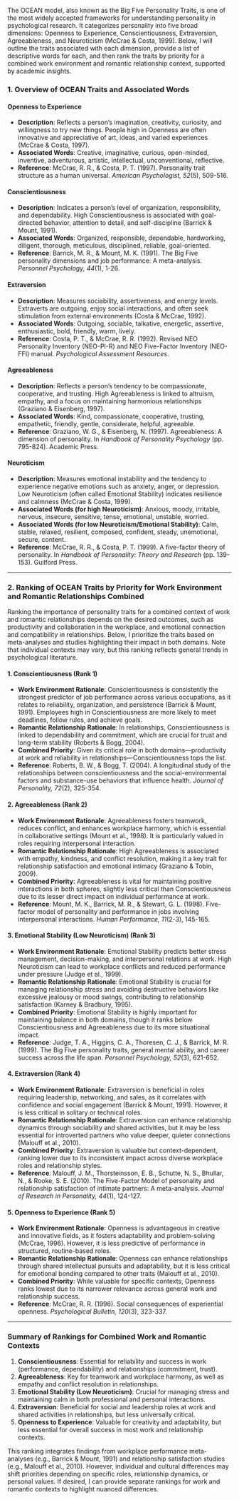 The OCEAN model, also known as the Big Five Personality Traits, is one of the most widely accepted frameworks for understanding personality in psychological research. It categorizes personality into five broad dimensions: Openness to Experience, Conscientiousness, Extraversion, Agreeableness, and Neuroticism (McCrae & Costa, 1999). Below, I will outline the traits associated with each dimension, provide a list of descriptive words for each, and then rank the traits by priority for a combined work environment and romantic relationship context, supported by academic insights.

### **1. Overview of OCEAN Traits and Associated Words**

#### **Openness to Experience**
- **Description**: Reflects a person’s imagination, creativity, curiosity, and willingness to try new things. People high in Openness are often innovative and appreciative of art, ideas, and varied experiences (McCrae & Costa, 1997).
- **Associated Words**: Creative, imaginative, curious, open-minded, inventive, adventurous, artistic, intellectual, unconventional, reflective.
- **Reference**: McCrae, R. R., & Costa, P. T. (1997). Personality trait structure as a human universal. *American Psychologist, 52*(5), 509-516.

#### **Conscientiousness**
- **Description**: Indicates a person’s level of organization, responsibility, and dependability. High Conscientiousness is associated with goal-directed behavior, attention to detail, and self-discipline (Barrick & Mount, 1991).
- **Associated Words**: Organized, responsible, dependable, hardworking, diligent, thorough, meticulous, disciplined, reliable, goal-oriented.
- **Reference**: Barrick, M. R., & Mount, M. K. (1991). The Big Five personality dimensions and job performance: A meta-analysis. *Personnel Psychology, 44*(1), 1-26.

#### **Extraversion**
- **Description**: Measures sociability, assertiveness, and energy levels. Extraverts are outgoing, enjoy social interactions, and often seek stimulation from external environments (Costa & McCrae, 1992).
- **Associated Words**: Outgoing, sociable, talkative, energetic, assertive, enthusiastic, bold, friendly, warm, lively.
- **Reference**: Costa, P. T., & McCrae, R. R. (1992). Revised NEO Personality Inventory (NEO-PI-R) and NEO Five-Factor Inventory (NEO-FFI) manual. *Psychological Assessment Resources*.

#### **Agreeableness**
- **Description**: Reflects a person’s tendency to be compassionate, cooperative, and trusting. High Agreeableness is linked to altruism, empathy, and a focus on maintaining harmonious relationships (Graziano & Eisenberg, 1997).
- **Associated Words**: Kind, compassionate, cooperative, trusting, empathetic, friendly, gentle, considerate, helpful, agreeable.
- **Reference**: Graziano, W. G., & Eisenberg, N. (1997). Agreeableness: A dimension of personality. In *Handbook of Personality Psychology* (pp. 795-824). Academic Press.

#### **Neuroticism**
- **Description**: Measures emotional instability and the tendency to experience negative emotions such as anxiety, anger, or depression. Low Neuroticism (often called Emotional Stability) indicates resilience and calmness (McCrae & Costa, 1999).
- **Associated Words (for high Neuroticism)**: Anxious, moody, irritable, nervous, insecure, sensitive, tense, emotional, unstable, worried.
- **Associated Words (for low Neuroticism/Emotional Stability)**: Calm, stable, relaxed, resilient, composed, confident, steady, unemotional, secure, content.
- **Reference**: McCrae, R. R., & Costa, P. T. (1999). A five-factor theory of personality. In *Handbook of Personality: Theory and Research* (pp. 139-153). Guilford Press.

---

### **2. Ranking of OCEAN Traits by Priority for Work Environment and Romantic Relationships Combined**

Ranking the importance of personality traits for a combined context of work and romantic relationships depends on the desired outcomes, such as productivity and collaboration in the workplace, and emotional connection and compatibility in relationships. Below, I prioritize the traits based on meta-analyses and studies highlighting their impact in both domains. Note that individual contexts may vary, but this ranking reflects general trends in psychological literature.

#### **1. Conscientiousness (Rank 1)**
- **Work Environment Rationale**: Conscientiousness is consistently the strongest predictor of job performance across various occupations, as it relates to reliability, organization, and persistence (Barrick & Mount, 1991). Employees high in Conscientiousness are more likely to meet deadlines, follow rules, and achieve goals.
- **Romantic Relationship Rationale**: In relationships, Conscientiousness is linked to dependability and commitment, which are crucial for trust and long-term stability (Roberts & Bogg, 2004).
- **Combined Priority**: Given its critical role in both domains—productivity at work and reliability in relationships—Conscientiousness tops the list.
- **Reference**: Roberts, B. W., & Bogg, T. (2004). A longitudinal study of the relationships between conscientiousness and the social-environmental factors and substance-use behaviors that influence health. *Journal of Personality, 72*(2), 325-354.

#### **2. Agreeableness (Rank 2)**
- **Work Environment Rationale**: Agreeableness fosters teamwork, reduces conflict, and enhances workplace harmony, which is essential in collaborative settings (Mount et al., 1998). It is particularly valued in roles requiring interpersonal interaction.
- **Romantic Relationship Rationale**: High Agreeableness is associated with empathy, kindness, and conflict resolution, making it a key trait for relationship satisfaction and emotional intimacy (Graziano & Tobin, 2009).
- **Combined Priority**: Agreeableness is vital for maintaining positive interactions in both spheres, slightly less critical than Conscientiousness due to its lesser direct impact on individual performance at work.
- **Reference**: Mount, M. K., Barrick, M. R., & Stewart, G. L. (1998). Five-factor model of personality and performance in jobs involving interpersonal interactions. *Human Performance, 11*(2-3), 145-165.

#### **3. Emotional Stability (Low Neuroticism) (Rank 3)**
- **Work Environment Rationale**: Emotional Stability predicts better stress management, decision-making, and interpersonal relations at work. High Neuroticism can lead to workplace conflicts and reduced performance under pressure (Judge et al., 1999).
- **Romantic Relationship Rationale**: Emotional Stability is crucial for managing relationship stress and avoiding destructive behaviors like excessive jealousy or mood swings, contributing to relationship satisfaction (Karney & Bradbury, 1995).
- **Combined Priority**: Emotional Stability is highly important for maintaining balance in both domains, though it ranks below Conscientiousness and Agreeableness due to its more situational impact.
- **Reference**: Judge, T. A., Higgins, C. A., Thoresen, C. J., & Barrick, M. R. (1999). The Big Five personality traits, general mental ability, and career success across the life span. *Personnel Psychology, 52*(3), 621-652.

#### **4. Extraversion (Rank 4)**
- **Work Environment Rationale**: Extraversion is beneficial in roles requiring leadership, networking, and sales, as it correlates with confidence and social engagement (Barrick & Mount, 1991). However, it is less critical in solitary or technical roles.
- **Romantic Relationship Rationale**: Extraversion can enhance relationship dynamics through sociability and shared activities, but it may be less essential for introverted partners who value deeper, quieter connections (Malouff et al., 2010).
- **Combined Priority**: Extraversion is valuable but context-dependent, ranking lower due to its inconsistent impact across diverse workplace roles and relationship styles.
- **Reference**: Malouff, J. M., Thorsteinsson, E. B., Schutte, N. S., Bhullar, N., & Rooke, S. E. (2010). The Five-Factor Model of personality and relationship satisfaction of intimate partners: A meta-analysis. *Journal of Research in Personality, 44*(1), 124-127.

#### **5. Openness to Experience (Rank 5)**
- **Work Environment Rationale**: Openness is advantageous in creative and innovative fields, as it fosters adaptability and problem-solving (McCrae, 1996). However, it is less predictive of performance in structured, routine-based roles.
- **Romantic Relationship Rationale**: Openness can enhance relationships through shared intellectual pursuits and adaptability, but it is less critical for emotional bonding compared to other traits (Malouff et al., 2010).
- **Combined Priority**: While valuable for specific contexts, Openness ranks lowest due to its narrower relevance across general work and relationship success.
- **Reference**: McCrae, R. R. (1996). Social consequences of experiential openness. *Psychological Bulletin, 120*(3), 323-337.

---

### **Summary of Rankings for Combined Work and Romantic Contexts**
1. **Conscientiousness**: Essential for reliability and success in work (performance, dependability) and relationships (commitment, trust).
2. **Agreeableness**: Key for teamwork and workplace harmony, as well as empathy and conflict resolution in relationships.
3. **Emotional Stability (Low Neuroticism)**: Crucial for managing stress and maintaining calm in both professional and personal interactions.
4. **Extraversion**: Beneficial for social and leadership roles at work and shared activities in relationships, but less universally critical.
5. **Openness to Experience**: Valuable for creativity and adaptability, but less essential for overall success in most work and relationship contexts.

This ranking integrates findings from workplace performance meta-analyses (e.g., Barrick & Mount, 1991) and relationship satisfaction studies (e.g., Malouff et al., 2010). However, individual and cultural differences may shift priorities depending on specific roles, relationship dynamics, or personal values. If desired, I can provide separate rankings for work and romantic contexts to highlight nuanced differences.